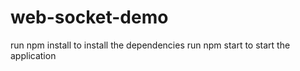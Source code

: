 # web-socket-demo

run npm install to install the dependencies
run npm start to start the application


